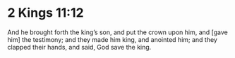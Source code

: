# 2 Kings 11:12

And he brought forth the king’s son, and put the crown upon him, and [gave him] the testimony; and they made him king, and anointed him; and they clapped their hands, and said, God save the king.